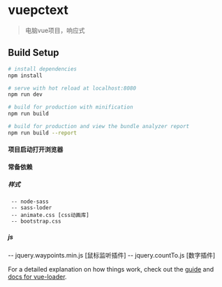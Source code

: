 # vuepctext

> 电脑vue项目，响应式

## Build Setup

``` bash
# install dependencies
npm install

# serve with hot reload at localhost:8080
npm run dev

# build for production with minification
npm run build

# build for production and view the bundle analyzer report
npm run build --report
```

#### 项目启动打开浏览器

#### 常备依赖

##### 样式
     -- node-sass
     -- sass-loder
     -- animate.css [css动画库]
     -- bootstrap.css
##### js
   -- jquery.waypoints.min.js [鼠标监听插件]
   -- jquery.countTo.js [数字插件]
   

   



For a detailed explanation on how things work, check out the [guide](http://vuejs-templates.github.io/webpack/) and [docs for vue-loader](http://vuejs.github.io/vue-loader).
